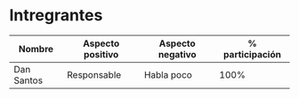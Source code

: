 # Intregrantes

 Nombre             |   Aspecto positivo            |   Aspecto negativo    |   % participación     
--------------------|-------------------------------|-----------------------|---------------------
Dan Santos     | Responsable | Habla poco |   100% 
